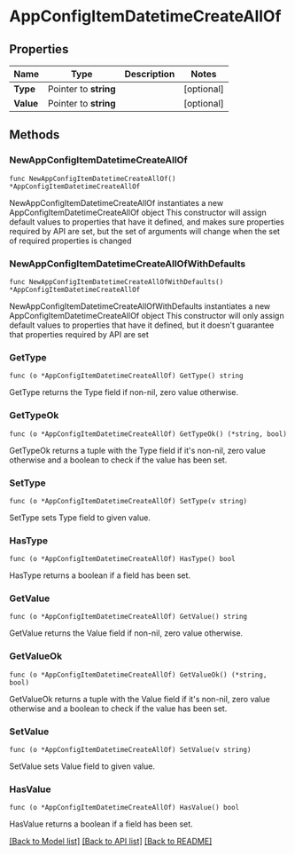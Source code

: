 # AppConfigItemDatetimeCreateAllOf

## Properties

Name | Type | Description | Notes
------------ | ------------- | ------------- | -------------
**Type** | Pointer to **string** |  | [optional] 
**Value** | Pointer to **string** |  | [optional] 

## Methods

### NewAppConfigItemDatetimeCreateAllOf

`func NewAppConfigItemDatetimeCreateAllOf() *AppConfigItemDatetimeCreateAllOf`

NewAppConfigItemDatetimeCreateAllOf instantiates a new AppConfigItemDatetimeCreateAllOf object
This constructor will assign default values to properties that have it defined,
and makes sure properties required by API are set, but the set of arguments
will change when the set of required properties is changed

### NewAppConfigItemDatetimeCreateAllOfWithDefaults

`func NewAppConfigItemDatetimeCreateAllOfWithDefaults() *AppConfigItemDatetimeCreateAllOf`

NewAppConfigItemDatetimeCreateAllOfWithDefaults instantiates a new AppConfigItemDatetimeCreateAllOf object
This constructor will only assign default values to properties that have it defined,
but it doesn't guarantee that properties required by API are set

### GetType

`func (o *AppConfigItemDatetimeCreateAllOf) GetType() string`

GetType returns the Type field if non-nil, zero value otherwise.

### GetTypeOk

`func (o *AppConfigItemDatetimeCreateAllOf) GetTypeOk() (*string, bool)`

GetTypeOk returns a tuple with the Type field if it's non-nil, zero value otherwise
and a boolean to check if the value has been set.

### SetType

`func (o *AppConfigItemDatetimeCreateAllOf) SetType(v string)`

SetType sets Type field to given value.

### HasType

`func (o *AppConfigItemDatetimeCreateAllOf) HasType() bool`

HasType returns a boolean if a field has been set.

### GetValue

`func (o *AppConfigItemDatetimeCreateAllOf) GetValue() string`

GetValue returns the Value field if non-nil, zero value otherwise.

### GetValueOk

`func (o *AppConfigItemDatetimeCreateAllOf) GetValueOk() (*string, bool)`

GetValueOk returns a tuple with the Value field if it's non-nil, zero value otherwise
and a boolean to check if the value has been set.

### SetValue

`func (o *AppConfigItemDatetimeCreateAllOf) SetValue(v string)`

SetValue sets Value field to given value.

### HasValue

`func (o *AppConfigItemDatetimeCreateAllOf) HasValue() bool`

HasValue returns a boolean if a field has been set.


[[Back to Model list]](../README.md#documentation-for-models) [[Back to API list]](../README.md#documentation-for-api-endpoints) [[Back to README]](../README.md)


